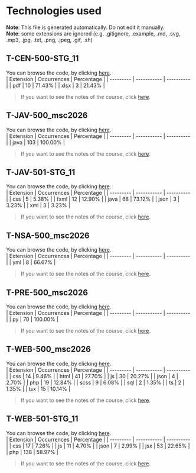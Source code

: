 # Technologies used
**Note**: This file is generated automatically. Do not edit it manually.<br/>
**Note**: some extensions are ignored (e.g. .gitignore, .example, .md, .svg, .mp3, .jpg, .txt, .png, .jpeg, .gif, .sh)

## T-CEN-500-STG_11
You can browse the code, by clicking [here](https://github.com/AlxisHenry/epitech/tree/master//T-CEN-500-STG_11).<br>
| Extension | Occurrences | Percentage |
| --------- | ----------- | ---------- |
| pdf | 10 | 71.43% |
| xlsx | 3 | 21.43% |
> If you want to see the notes of the course, click [here](https://epitech-grades.vercel.app/semesters/t5//t-cen-500-stg_11).

## T-JAV-500_msc2026
You can browse the code, by clicking [here](https://github.com/AlxisHenry/epitech/tree/master//T-JAV-500_msc2026).<br>
| Extension | Occurrences | Percentage |
| --------- | ----------- | ---------- |
| java | 103 | 100.00% |
> If you want to see the notes of the course, click [here](https://epitech-grades.vercel.app/semesters/t5//t-jav-500_msc2026).

## T-JAV-501-STG_11
You can browse the code, by clicking [here](https://github.com/AlxisHenry/epitech/tree/master//T-JAV-501-STG_11).<br>
| Extension | Occurrences | Percentage |
| --------- | ----------- | ---------- |
| css | 5 | 5.38% |
| fxml | 12 | 12.90% |
| java | 68 | 73.12% |
| json | 3 | 3.23% |
| xml | 3 | 3.23% |
> If you want to see the notes of the course, click [here](https://epitech-grades.vercel.app/semesters/t5//t-jav-501-stg_11).

## T-NSA-500_msc2026
You can browse the code, by clicking [here](https://github.com/AlxisHenry/epitech/tree/master//T-NSA-500_msc2026).<br>
| Extension | Occurrences | Percentage |
| --------- | ----------- | ---------- |
| yml | 8 | 66.67% |
> If you want to see the notes of the course, click [here](https://epitech-grades.vercel.app/semesters/t5//t-nsa-500_msc2026).

## T-PRE-500_msc2026
You can browse the code, by clicking [here](https://github.com/AlxisHenry/epitech/tree/master//T-PRE-500_msc2026).<br>
| Extension | Occurrences | Percentage |
| --------- | ----------- | ---------- |
| py | 70 | 100.00% |
> If you want to see the notes of the course, click [here](https://epitech-grades.vercel.app/semesters/t5//t-pre-500_msc2026).

## T-WEB-500_msc2026
You can browse the code, by clicking [here](https://github.com/AlxisHenry/epitech/tree/master//T-WEB-500_msc2026).<br>
| Extension | Occurrences | Percentage |
| --------- | ----------- | ---------- |
| css | 14 | 9.46% |
| html | 41 | 27.70% |
| js | 30 | 20.27% |
| json | 4 | 2.70% |
| php | 19 | 12.84% |
| scss | 9 | 6.08% |
| sql | 2 | 1.35% |
| ts | 2 | 1.35% |
| tsx | 15 | 10.14% |
> If you want to see the notes of the course, click [here](https://epitech-grades.vercel.app/semesters/t5//t-web-500_msc2026).

## T-WEB-501-STG_11
You can browse the code, by clicking [here](https://github.com/AlxisHenry/epitech/tree/master//T-WEB-501-STG_11).<br>
| Extension | Occurrences | Percentage |
| --------- | ----------- | ---------- |
| css | 17 | 7.26% |
| js | 11 | 4.70% |
| json | 7 | 2.99% |
| jsx | 53 | 22.65% |
| php | 138 | 58.97% |
> If you want to see the notes of the course, click [here](https://epitech-grades.vercel.app/semesters/t5//t-web-501-stg_11).
